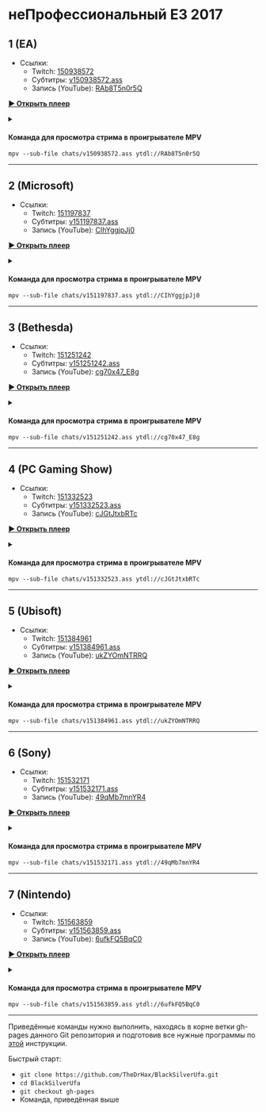 <!-- video.js -->
<link href="https://cdnjs.cloudflare.com/ajax/libs/video.js/6.3.3/video-js.css" rel="stylesheet">
<script src="https://cdnjs.cloudflare.com/ajax/libs/video.js/6.3.3/video.js"></script>
<!-- videojs-youtube -->
<script src="https://cdnjs.cloudflare.com/ajax/libs/videojs-youtube/2.4.1/Youtube.js"></script>
<!-- libjass -->
<link href="https://cdn.jsdelivr.net/npm/libjass@0.11.0/libjass.css" rel="stylesheet">
<script src="https://cdn.jsdelivr.net/npm/libjass@0.11.0/libjass.js"></script>
<!-- videojs-ass -->
<link href="https://cdn.jsdelivr.net/npm/videojs-ass@0.8.0/src/videojs.ass.css" rel="stylesheet">
<script src="https://cdn.jsdelivr.net/npm/videojs-ass@0.8.0/src/videojs.ass.js"></script>
<!-- videojs-resolution-switcher -->
<script src="https://cdn.jsdelivr.net/npm/videojs-resolution-switcher@0.4.2/lib/videojs-resolution-switcher.min.js"></script>

<style>
  .main-content {
    padding: 2rem;
    max-width: 72rem;
  }
</style>

# неПрофессиональный E3 2017
 
## 1 (EA)

* Ссылки:
  * Twitch: [150938572](https://www.twitch.tv/videos/150938572)
  * Субтитры: [v150938572.ass](../chats/v150938572.ass)
  * Запись (YouTube): [RAb8T5n0r5Q](https://www.youtube.com/watch?v=RAb8T5n0r5Q)

<a href="/src/player.html?v=RAb8T5n0r5Q&s=150938572" onclick="return openPlayer0()" id="button-0">**▶ Открыть плеер**</a>

<script>
  var player0
  function openPlayer0() {
    player0 = videojs("player-0", {
      controls: true, nativeControlsForTouch: false,
      width: 640, height: 360, fluid: true,
      plugins: {
        ass: {
          src: ["../chats/v150938572.ass"],
          delay: -0.1,
        },
        videoJsResolutionSwitcher: {
          default: 'high',
          dynamicLabel: true
        }
      },
      techOrder: ["youtube"],
      sources: [{
        "type": "video/youtube",
        "src": "https://www.youtube.com/watch?v=RAb8T5n0r5Q"
      }]
    });
    document.getElementById("spoiler-0").click();
    document.getElementById("button-0").remove();
    return false;
  }
</script>

<details>
  <summary id="spoiler-0"></summary>

  <div class="player-wrapper" style="margin-top: 32px">
    <video id="player-0" class="video-js vjs-default-skin vjs-big-play-centered" />
  </div>
</details> 

#### Команда для просмотра стрима в проигрывателе MPV

```
mpv --sub-file chats/v150938572.ass ytdl://RAb8T5n0r5Q
```

---- 
 
## 2 (Microsoft)

* Ссылки:
  * Twitch: [151197837](https://www.twitch.tv/videos/151197837)
  * Субтитры: [v151197837.ass](../chats/v151197837.ass)
  * Запись (YouTube): [CIhYggjpJj0](https://www.youtube.com/watch?v=CIhYggjpJj0)

<a href="/src/player.html?v=CIhYggjpJj0&s=151197837" onclick="return openPlayer1()" id="button-1">**▶ Открыть плеер**</a>

<script>
  var player1
  function openPlayer1() {
    player1 = videojs("player-1", {
      controls: true, nativeControlsForTouch: false,
      width: 640, height: 360, fluid: true,
      plugins: {
        ass: {
          src: ["../chats/v151197837.ass"],
          delay: -0.1,
        },
        videoJsResolutionSwitcher: {
          default: 'high',
          dynamicLabel: true
        }
      },
      techOrder: ["youtube"],
      sources: [{
        "type": "video/youtube",
        "src": "https://www.youtube.com/watch?v=CIhYggjpJj0"
      }]
    });
    document.getElementById("spoiler-1").click();
    document.getElementById("button-1").remove();
    return false;
  }
</script>

<details>
  <summary id="spoiler-1"></summary>

  <div class="player-wrapper" style="margin-top: 32px">
    <video id="player-1" class="video-js vjs-default-skin vjs-big-play-centered" />
  </div>
</details> 

#### Команда для просмотра стрима в проигрывателе MPV

```
mpv --sub-file chats/v151197837.ass ytdl://CIhYggjpJj0
```

---- 
 
## 3 (Bethesda)

* Ссылки:
  * Twitch: [151251242](https://www.twitch.tv/videos/151251242)
  * Субтитры: [v151251242.ass](../chats/v151251242.ass)
  * Запись (YouTube): [cg70x47_E8g](https://www.youtube.com/watch?v=cg70x47_E8g)

<a href="/src/player.html?v=cg70x47_E8g&s=151251242" onclick="return openPlayer2()" id="button-2">**▶ Открыть плеер**</a>

<script>
  var player2
  function openPlayer2() {
    player2 = videojs("player-2", {
      controls: true, nativeControlsForTouch: false,
      width: 640, height: 360, fluid: true,
      plugins: {
        ass: {
          src: ["../chats/v151251242.ass"],
          delay: -0.1,
        },
        videoJsResolutionSwitcher: {
          default: 'high',
          dynamicLabel: true
        }
      },
      techOrder: ["youtube"],
      sources: [{
        "type": "video/youtube",
        "src": "https://www.youtube.com/watch?v=cg70x47_E8g"
      }]
    });
    document.getElementById("spoiler-2").click();
    document.getElementById("button-2").remove();
    return false;
  }
</script>

<details>
  <summary id="spoiler-2"></summary>

  <div class="player-wrapper" style="margin-top: 32px">
    <video id="player-2" class="video-js vjs-default-skin vjs-big-play-centered" />
  </div>
</details> 

#### Команда для просмотра стрима в проигрывателе MPV

```
mpv --sub-file chats/v151251242.ass ytdl://cg70x47_E8g
```

---- 
 
## 4 (PC Gaming Show)

* Ссылки:
  * Twitch: [151332523](https://www.twitch.tv/videos/151332523)
  * Субтитры: [v151332523.ass](../chats/v151332523.ass)
  * Запись (YouTube): [cJGtJtxbRTc](https://www.youtube.com/watch?v=cJGtJtxbRTc)

<a href="/src/player.html?v=cJGtJtxbRTc&s=151332523" onclick="return openPlayer3()" id="button-3">**▶ Открыть плеер**</a>

<script>
  var player3
  function openPlayer3() {
    player3 = videojs("player-3", {
      controls: true, nativeControlsForTouch: false,
      width: 640, height: 360, fluid: true,
      plugins: {
        ass: {
          src: ["../chats/v151332523.ass"],
          delay: -0.1,
        },
        videoJsResolutionSwitcher: {
          default: 'high',
          dynamicLabel: true
        }
      },
      techOrder: ["youtube"],
      sources: [{
        "type": "video/youtube",
        "src": "https://www.youtube.com/watch?v=cJGtJtxbRTc"
      }]
    });
    document.getElementById("spoiler-3").click();
    document.getElementById("button-3").remove();
    return false;
  }
</script>

<details>
  <summary id="spoiler-3"></summary>

  <div class="player-wrapper" style="margin-top: 32px">
    <video id="player-3" class="video-js vjs-default-skin vjs-big-play-centered" />
  </div>
</details> 

#### Команда для просмотра стрима в проигрывателе MPV

```
mpv --sub-file chats/v151332523.ass ytdl://cJGtJtxbRTc
```

---- 
 
## 5 (Ubisoft)

* Ссылки:
  * Twitch: [151384961](https://www.twitch.tv/videos/151384961)
  * Субтитры: [v151384961.ass](../chats/v151384961.ass)
  * Запись (YouTube): [ukZYOmNTRRQ](https://www.youtube.com/watch?v=ukZYOmNTRRQ)

<a href="/src/player.html?v=ukZYOmNTRRQ&s=151384961" onclick="return openPlayer4()" id="button-4">**▶ Открыть плеер**</a>

<script>
  var player4
  function openPlayer4() {
    player4 = videojs("player-4", {
      controls: true, nativeControlsForTouch: false,
      width: 640, height: 360, fluid: true,
      plugins: {
        ass: {
          src: ["../chats/v151384961.ass"],
          delay: -0.1,
        },
        videoJsResolutionSwitcher: {
          default: 'high',
          dynamicLabel: true
        }
      },
      techOrder: ["youtube"],
      sources: [{
        "type": "video/youtube",
        "src": "https://www.youtube.com/watch?v=ukZYOmNTRRQ"
      }]
    });
    document.getElementById("spoiler-4").click();
    document.getElementById("button-4").remove();
    return false;
  }
</script>

<details>
  <summary id="spoiler-4"></summary>

  <div class="player-wrapper" style="margin-top: 32px">
    <video id="player-4" class="video-js vjs-default-skin vjs-big-play-centered" />
  </div>
</details> 

#### Команда для просмотра стрима в проигрывателе MPV

```
mpv --sub-file chats/v151384961.ass ytdl://ukZYOmNTRRQ
```

---- 
 
## 6 (Sony)

* Ссылки:
  * Twitch: [151532171](https://www.twitch.tv/videos/151532171)
  * Субтитры: [v151532171.ass](../chats/v151532171.ass)
  * Запись (YouTube): [49qMb7mnYR4](https://www.youtube.com/watch?v=49qMb7mnYR4)

<a href="/src/player.html?v=49qMb7mnYR4&s=151532171" onclick="return openPlayer5()" id="button-5">**▶ Открыть плеер**</a>

<script>
  var player5
  function openPlayer5() {
    player5 = videojs("player-5", {
      controls: true, nativeControlsForTouch: false,
      width: 640, height: 360, fluid: true,
      plugins: {
        ass: {
          src: ["../chats/v151532171.ass"],
          delay: -0.1,
        },
        videoJsResolutionSwitcher: {
          default: 'high',
          dynamicLabel: true
        }
      },
      techOrder: ["youtube"],
      sources: [{
        "type": "video/youtube",
        "src": "https://www.youtube.com/watch?v=49qMb7mnYR4"
      }]
    });
    document.getElementById("spoiler-5").click();
    document.getElementById("button-5").remove();
    return false;
  }
</script>

<details>
  <summary id="spoiler-5"></summary>

  <div class="player-wrapper" style="margin-top: 32px">
    <video id="player-5" class="video-js vjs-default-skin vjs-big-play-centered" />
  </div>
</details> 

#### Команда для просмотра стрима в проигрывателе MPV

```
mpv --sub-file chats/v151532171.ass ytdl://49qMb7mnYR4
```

---- 
 
## 7 (Nintendo)

* Ссылки:
  * Twitch: [151563859](https://www.twitch.tv/videos/151563859)
  * Субтитры: [v151563859.ass](../chats/v151563859.ass)
  * Запись (YouTube): [6ufkFQ5BqC0](https://www.youtube.com/watch?v=6ufkFQ5BqC0)

<a href="/src/player.html?v=6ufkFQ5BqC0&s=151563859" onclick="return openPlayer6()" id="button-6">**▶ Открыть плеер**</a>

<script>
  var player6
  function openPlayer6() {
    player6 = videojs("player-6", {
      controls: true, nativeControlsForTouch: false,
      width: 640, height: 360, fluid: true,
      plugins: {
        ass: {
          src: ["../chats/v151563859.ass"],
          delay: -0.1,
        },
        videoJsResolutionSwitcher: {
          default: 'high',
          dynamicLabel: true
        }
      },
      techOrder: ["youtube"],
      sources: [{
        "type": "video/youtube",
        "src": "https://www.youtube.com/watch?v=6ufkFQ5BqC0"
      }]
    });
    document.getElementById("spoiler-6").click();
    document.getElementById("button-6").remove();
    return false;
  }
</script>

<details>
  <summary id="spoiler-6"></summary>

  <div class="player-wrapper" style="margin-top: 32px">
    <video id="player-6" class="video-js vjs-default-skin vjs-big-play-centered" />
  </div>
</details> 

#### Команда для просмотра стрима в проигрывателе MPV

```
mpv --sub-file chats/v151563859.ass ytdl://6ufkFQ5BqC0
```

---- 
 
Приведённые команды нужно выполнить, находясь в корне ветки gh-pages данного Git репозитория и подготовив все нужные программы по [этой](../tutorials/watch-online.md) инструкции.

Быстрый старт:
* `git clone https://github.com/TheDrHax/BlackSilverUfa.git`
* `cd BlackSilverUfa`
* `git checkout gh-pages`
* Команда, приведённая выше